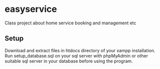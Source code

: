 # easyservice
Class project about home service booking and management etc
## Setup 
Download and extract files in htdocs directory of your xampp installation. Run setup_database.sql on your sql server with phpMyAdmin or other suitable sql server in your database before using the program.
